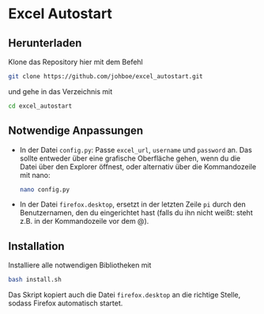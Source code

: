 # Excel Autostart


## Herunterladen

Klone das Repository hier mit dem Befehl
```bash
git clone https://github.com/johboe/excel_autostart.git
```
und gehe in das Verzeichnis mit
```bash
cd excel_autostart
```

## Notwendige Anpassungen

-   In der Datei `config.py`: Passe `excel_url`, `username` und `password` an. Das sollte entweder über eine grafische Oberfläche gehen, wenn du die Datei über den Explorer öffnest, oder alternativ über die Kommandozeile mit nano:
    ```bash
    nano config.py
    ```

-   In der Datei `firefox.desktop`, ersetzt in der letzten Zeile `pi` durch den Benutzernamen, den du eingerichtet hast (falls du ihn nicht weißt: steht z.B. in der Kommandozeile vor dem @).

## Installation
Installiere alle notwendigen Bibliotheken mit
```bash
bash install.sh
```
Das Skript kopiert auch die Datei `firefox.desktop` an die richtige Stelle, sodass Firefox automatisch startet.